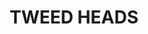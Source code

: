 ---
lastmod: '2025-04-06T06:05:20+00:00'
latitude: -28.184241
layout: suburb
longitude: 153.526816
postcode: '2485'
state: NSW
title: TWEED HEADS
url: /nsw/tweed-heads/
---